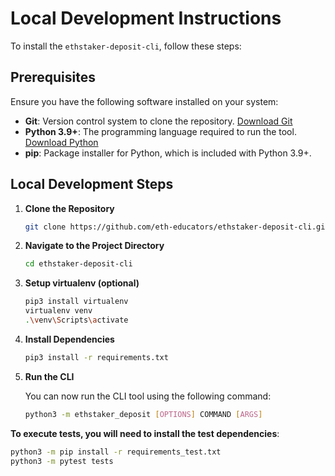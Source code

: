 # Local Development Instructions

To install the `ethstaker-deposit-cli`, follow these steps:

## Prerequisites

Ensure you have the following software installed on your system:

- **Git**: Version control system to clone the repository. [Download Git](https://git-scm.com/downloads)
- **Python 3.9+**: The programming language required to run the tool. [Download Python](https://www.python.org/downloads/)
- **pip**: Package installer for Python, which is included with Python 3.9+.


## Local Development Steps

1. **Clone the Repository**

    ```sh
    git clone https://github.com/eth-educators/ethstaker-deposit-cli.git
    ```

2. **Navigate to the Project Directory**

    ```sh
    cd ethstaker-deposit-cli
    ```

3. **Setup virtualenv (optional)**

    ```sh
    pip3 install virtualenv
    virtualenv venv
    .\venv\Scripts\activate
    ```

4. **Install Dependencies**

    ```sh
    pip3 install -r requirements.txt
    ```

5. **Run the CLI**

    You can now run the CLI tool using the following command:

    ```sh
    python3 -m ethstaker_deposit [OPTIONS] COMMAND [ARGS]
    ```

**To execute tests, you will need to install the test dependencies**:
```sh
python3 -m pip install -r requirements_test.txt
python3 -m pytest tests
```
